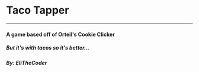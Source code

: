 # Taco Tapper
---
#### A game based off of Orteil's Cookie Clicker
##### But it's with tacos so it's better...

##### By: EliTheCoder
